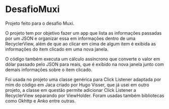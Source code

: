 # DesafioMuxi

Projeto feito para o desafio Muxi.

O projeto tem por objetivo fazer um app que lista as informações passadas por um JSON e organizar essa em informações dentro de uma RecyclerView, além de que ao clicar em cima de algum item é exibida as informações do item clicado em uma nova janela.

O código também executa um cálculo assíncrono que converte o valor em dólar passado pelo JSON para reais, que é exibido na nova janela junto com demais informações sobre o item clicado.

Foi usada no projeto uma classe genérica para Click Listener adaptada por mim do código em Jaca criado por Hugo Visser, que já usei em outro projeto, a classe em questão permite adicionar Click Listener a RecyclerView separando por ViewHolder. Foram usadas também bibliotecas como Okhttp e Anko entre outras.
